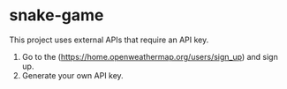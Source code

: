 # snake-game
This project uses external APIs that require an API key.
1. Go to the (https://home.openweathermap.org/users/sign_up) and sign up.
2. Generate your own API key.
